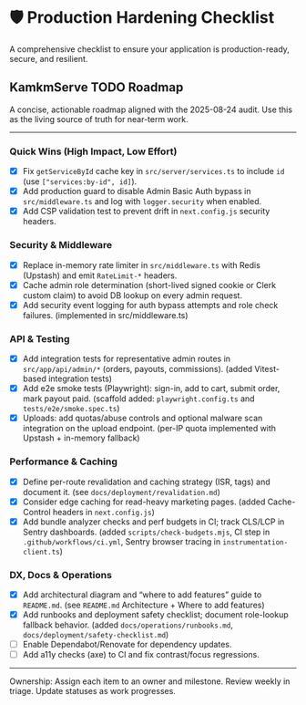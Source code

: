 # 🛡️ Production Hardening Checklist

A comprehensive checklist to ensure your application is production-ready, secure, and resilient.


## KamkmServe TODO Roadmap

A concise, actionable roadmap aligned with the 2025-08-24 audit. Use this as the living source of truth for near-term work.

---

### Quick Wins (High Impact, Low Effort)
- [x] Fix `getServiceById` cache key in `src/server/services.ts` to include `id` (use `["services:by-id", id]`).
- [x] Add production guard to disable Admin Basic Auth bypass in `src/middleware.ts` and log with `logger.security` when enabled.
- [x] Add CSP validation test to prevent drift in `next.config.js` security headers.

### Security & Middleware
- [x] Replace in-memory rate limiter in `src/middleware.ts` with Redis (Upstash) and emit `RateLimit-*` headers.
- [x] Cache admin role determination (short-lived signed cookie or Clerk custom claim) to avoid DB lookup on every admin request.
- [x] Add security event logging for auth bypass attempts and role check failures. (implemented in src/middleware.ts)

### API & Testing
- [x] Add integration tests for representative admin routes in `src/app/api/admin/*` (orders, payouts, commissions). (added Vitest-based integration tests)
- [x] Add e2e smoke tests (Playwright): sign-in, add to cart, submit order, mark payout paid. (scaffold added: `playwright.config.ts` and `tests/e2e/smoke.spec.ts`)
- [x] Uploads: add quotas/abuse controls and optional malware scan integration on the upload endpoint. (per-IP quota implemented with Upstash + in-memory fallback)

### Performance & Caching
- [x] Define per-route revalidation and caching strategy (ISR, tags) and document it. (see `docs/deployment/revalidation.md`)
- [x] Consider edge caching for read-heavy marketing pages. (added Cache-Control headers in `next.config.js`)
- [x] Add bundle analyzer checks and perf budgets in CI; track CLS/LCP in Sentry dashboards. (added `scripts/check-budgets.mjs`, CI step in `.github/workflows/ci.yml`, Sentry browser tracing in `instrumentation-client.ts`)

### DX, Docs & Operations
- [x] Add architectural diagram and “where to add features” guide to `README.md`. (see `README.md` Architecture + Where to add features)
- [x] Add runbooks and deployment safety checklist; document role-lookup fallback behavior. (added `docs/operations/runbooks.md`, `docs/deployment/safety-checklist.md`)
- [ ] Enable Dependabot/Renovate for dependency updates.
- [ ] Add a11y checks (axe) to CI and fix contrast/focus regressions.

---

Ownership: Assign each item to an owner and milestone. Review weekly in triage. Update statuses as work progresses.
